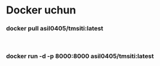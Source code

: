 <h1>Docker uchun</h1>
<h3>docker pull asil0405/tmsiti:latest</h3>
<br>
<h3>docker run -d -p 8000:8000 asil0405/tmsiti:latest</h3>
